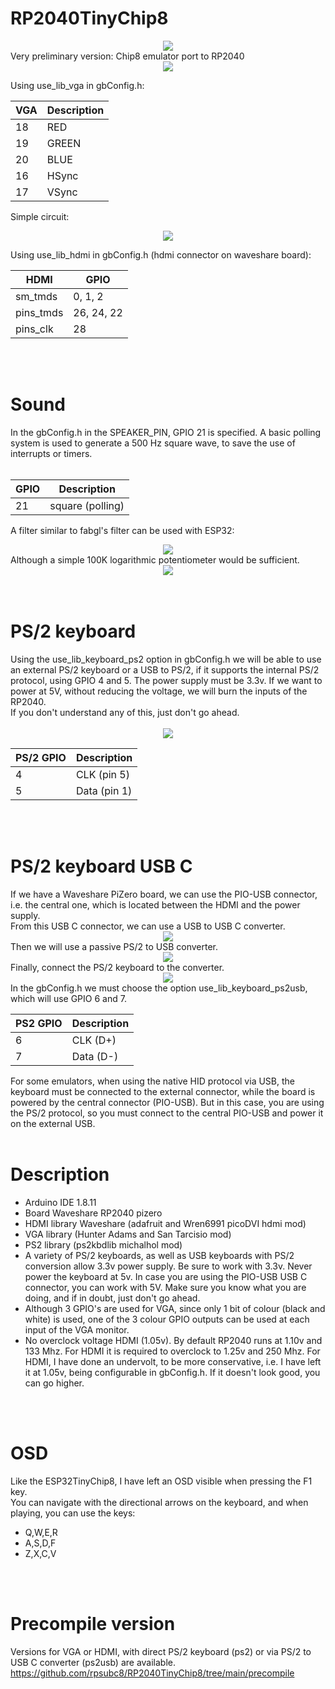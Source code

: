 # RP2040TinyChip8
<center><img src='https://raw.githubusercontent.com/rpsubc8/RP2040TinyChip8/main/preview/chip8previewgif.gif'></center>
Very preliminary version: Chip8 emulator port to RP2040
<center><img src='https://raw.githubusercontent.com/rpsubc8/RP2040TinyChip8/main/preview/rp2040pizero.jpg'></center>

Using use_lib_vga in gbConfig.h:<br>

| VGA   | Description |
| ----- | ------------|
| 18    | RED         | 
| 19    | GREEN       |
| 20    | BLUE        |
| 16    | HSync       |
| 17    | VSync       |

Simple circuit:<br>
<center><img src='https://raw.githubusercontent.com/rpsubc8/RP2040TinyChip8/main/preview/simplevga.gif'></center>

Using use_lib_hdmi in gbConfig.h (hdmi connector on waveshare board):<br>

| HDMI      | GPIO        |
| --------- | ------------|
| sm_tmds   | 0, 1, 2     |
| pins_tmds | 26, 24, 22  |
| pins_clk  | 28          |

<br><br>
<h1>Sound</h1>
In the gbConfig.h in the SPEAKER_PIN, GPIO 21 is specified. A basic polling system is used to generate a 500 Hz square wave, to save the use of interrupts or timers.<br><br>

| GPIO    | Description      |
| ------- | -----------------|
| 21      | square (polling) |

A filter similar to fabgl's filter can be used with ESP32:<br>
<center><img src='https://raw.githubusercontent.com/rpsubc8/RP2040TinyChip8/main/preview/filtroSonido.gif'></center>
Although a simple 100K logarithmic potentiometer would be sufficient.<br>
<center><img src='https://raw.githubusercontent.com/rpsubc8/RP2040TinyChip8/main/preview/simpleSoundpote.gif'></center>
<br><br>


<h1>PS/2 keyboard</h1>
Using the use_lib_keyboard_ps2 option in gbConfig.h we will be able to use an external PS/2 keyboard or a USB to PS/2, if it supports the internal PS/2 protocol, using GPIO 4 and 5. The power supply must be 3.3v. If we want to power at 5V, without reducing the voltage, we will burn the inputs of the RP2040.<br>
If you don't understand any of this, just don't go ahead.<br><br>
<center><img src='https://raw.githubusercontent.com/rpsubc8/RP2040TinyChip8/main/preview/ps2.gif'></center>

| PS/2 GPIO | Description  |
| --------- | ------------ |
|  4        | CLK (pin 5)  |
|  5        | Data (pin 1) |

<br><br>
<h1>PS/2 keyboard USB C</h1>
If we have a Waveshare PiZero board, we can use the PIO-USB connector, i.e. the central one, which is located between the HDMI and the power supply.<br>
From this USB C connector, we can use a USB to USB C converter.<br>
<center><img src='https://raw.githubusercontent.com/rpsubc8/RP2040TinyChip8/main/preview/usb2usbc.jpg'></center>
Then we will use a passive PS/2 to USB converter.
<center><img src='https://raw.githubusercontent.com/rpsubc8/RP2040TinyChip8/main/preview/ps2usb.jpg'></center>
Finally, connect the PS/2 keyboard to the converter.
<center><img src='https://raw.githubusercontent.com/rpsubc8/RP2040TinyChip8/main/preview/boardps2usbc.jpg'></center>
In the gbConfig.h we must choose the option use_lib_keyboard_ps2usb, which will use GPIO 6 and 7.

| PS2 GPIO  | Description |
| --------- | ----------- |
|  6        | CLK  (D+)   |
|  7        | Data (D-)   |

For some emulators, when using the native HID protocol via USB, the keyboard must be connected to the external connector, while the board is powered by the central connector (PIO-USB). But in this case, you are using the PS/2 protocol, so you must connect to the central PIO-USB and power it on the external USB.
<br><br>


<h1>Description</h1>
<ul>
 <li>Arduino IDE 1.8.11</li>
 <li>Board Waveshare RP2040 pizero</li>
 <li>HDMI library Waveshare (adafruit and Wren6991 picoDVI hdmi mod)</li>
 <li>VGA library (Hunter Adams and San Tarcisio mod)</li>
 <li>PS2 library (ps2kbdlib michalhol mod)</li>
 <li>A variety of PS/2 keyboards, as well as USB keyboards with PS/2 conversion allow 3.3v power supply. Be sure to work with 3.3v. Never power the keyboard at 5v. In case you are using the PIO-USB USB C connector, you can work with 5V. Make sure you know what you are doing, and if in doubt, just don't go ahead.</li>
 <li>Although 3 GPIO's are used for VGA, since only 1 bit of colour (black and white) is used, one of the 3 colour GPIO outputs can be used at each input of the VGA monitor.</li>
 <li>No overclock voltage HDMI (1.05v). By default RP2040 runs at 1.10v and 133 Mhz. For HDMI it is required to overclock to 1.25v and 250 Mhz. For HDMI, I have done an undervolt, to be more conservative, i.e. I have left it at 1.05v, being configurable in gbConfig.h. If it doesn't look good, you can go higher.</li>
</ul>
<br><br>


<h1>OSD</h1>
Like the ESP32TinyChip8, I have left an OSD visible when pressing the F1 key.<br>
You can navigate with the directional arrows on the keyboard, and when playing, you can use the keys:<br>
<ul>
 <li>Q,W,E,R</li>
 <li>A,S,D,F</li>
 <li>Z,X,C,V</li>
</ul>
<br><br>

<h1>Precompile version</h1>
Versions for VGA or HDMI, with direct PS/2 keyboard (ps2) or via PS/2 to USB C converter (ps2usb) are available.<br>
<a href='https://github.com/rpsubc8/RP2040TinyChip8/tree/main/precompile'>https://github.com/rpsubc8/RP2040TinyChip8/tree/main/precompile</a>
